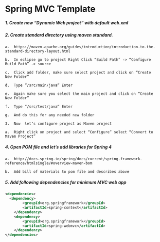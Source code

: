 # Spring MVC Template

##### 1.	Create new “Dynamic Web project” with default web.xml
##### 2.	Create standard directory using maven standard.

    a.	https://maven.apache.org/guides/introduction/introduction-to-the-standard-directory-layout.html
    
    b.	In eclipse go to project Right Click “Build Path” -> “Configure Build Path” -> source
    
    c.	Click add folder, make sure select project and click on “Create New Folder”
    
    d.	Type “/src/main/java” Enter
    
    e.	Again make sure you select the main project and click on “Create New Folder”
    
    f.	Type “/src/test/java” Enter
    
    g.	And do this for any needed new folder
    
    3.	Now  let’s configure project as Maven project
    
    a.	Right click on project and select “Configure” select “Convert to Maven Project”
    
##### 4.	Open POM  file and let’s add libraries for Spring 4

    a.	http://docs.spring.io/spring/docs/current/spring-framework-reference/htmlsingle/#overview-maven-bom
    
    b.	Add bill of materials to pom file and describes above
    
##### 5.	 Add following dependencies for minimum MVC web app

```xml 
<dependencies>
  <dependency>
		<groupId>org.springframework</groupId>
		<artifactId>spring-context</artifactId>
	</dependency>
	<dependency>
		<groupId>org.springframework</groupId>
		<artifactId>spring-webmvc</artifactId>
	</dependency>
</dependencies>
```



